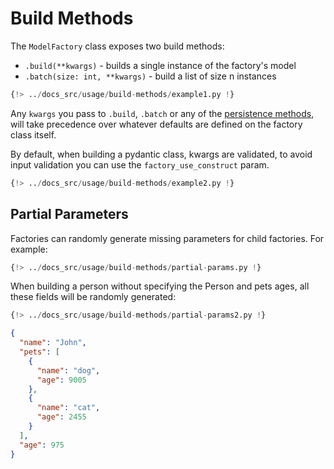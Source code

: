 # Build Methods

The `ModelFactory` class exposes two build methods:

- `.build(**kwargs)` - builds a single instance of the factory's model
- `.batch(size: int, **kwargs)` - build a list of size n instances

```python
{!> ../docs_src/usage/build-methods/example1.py !}
```

Any `kwargs` you pass to `.build`, `.batch` or any of the [persistence methods](./persistence.md), will take precedence over
whatever defaults are defined on the factory class itself.

By default, when building a pydantic class, kwargs are validated, to avoid input validation you can use the `factory_use_construct` param.

```python
{!> ../docs_src/usage/build-methods/example2.py !}
```

## Partial Parameters

Factories can randomly generate missing parameters for child factories. For example:

```python
{!> ../docs_src/usage/build-methods/partial-params.py !}
```

When building a person without specifying the Person and pets ages, all these fields will be randomly generated:

```python
{!> ../docs_src/usage/build-methods/partial-params2.py !}
```

```json
{
  "name": "John",
  "pets": [
    {
      "name": "dog",
      "age": 9005
    },
    {
      "name": "cat",
      "age": 2455
    }
  ],
  "age": 975
}
```
